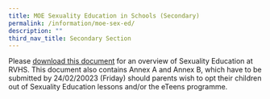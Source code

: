 ```yaml
---
title: MOE Sexuality Education in Schools (Secondary)
permalink: /information/moe-sex-ed/
description: ""
third_nav_title: Secondary Section
---
```

Please [download this document](/files/info%20on%20sed%20for%20schs%20website%20sec%202023.pdf) for an overview of Sexuality Education at RVHS. This document also contains Annex A and Annex B, which have to be submitted by 24/02/20023 (Friday) should parents wish to opt their children out of Sexuality Education lessons and/or the eTeens programme.